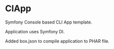 # ClApp
Symfony Console based CLI App template.

Application uses Symfony DI.

Added box.json to compile application to PHAR file.

